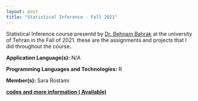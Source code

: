 ```yaml
---
layout: post
title: "Statistical Inference - Fall 2021"
---
```

Statistical Inference course presentd by [Dr. Behnam Bahrak](https://ece.ut.ac.ir/en/~bahrak) at the university of Tehran in the Fall of 2021. these are the assignments and projects that I did throughout the course..

**Application Language(s):** N/A

**Programming Languages and Technologies:** R

**Member(s):** Sara Rostami

**[codes and more information ( Available)](#)**